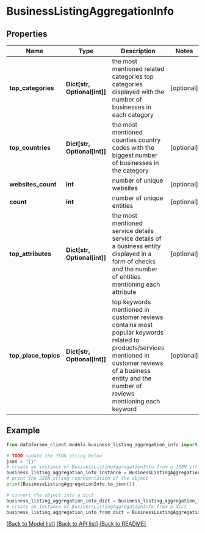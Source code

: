 # BusinessListingAggregationInfo


## Properties

Name | Type | Description | Notes
------------ | ------------- | ------------- | -------------
**top_categories** | **Dict[str, Optional[int]]** | the most mentioned related categories top categories displayed with the number of businesses in each category | [optional] 
**top_countries** | **Dict[str, Optional[int]]** | the most mentioned counties country codes with the biggest number of businesses in the category | [optional] 
**websites_count** | **int** | number of unique websites | [optional] 
**count** | **int** | number of unique entities | [optional] 
**top_attributes** | **Dict[str, Optional[int]]** | the most mentioned service details service details of a business entity displayed in a form of checks and the number of entities mentioning each attribute | [optional] 
**top_place_topics** | **Dict[str, Optional[int]]** | top keywords mentioned in customer reviews contains most popular keywords related to products/services mentioned in customer reviews of a business entity and the number of reviews mentioning each keyword | [optional] 

## Example

```python
from dataforseo_client.models.business_listing_aggregation_info import BusinessListingAggregationInfo

# TODO update the JSON string below
json = "{}"
# create an instance of BusinessListingAggregationInfo from a JSON string
business_listing_aggregation_info_instance = BusinessListingAggregationInfo.from_json(json)
# print the JSON string representation of the object
print(BusinessListingAggregationInfo.to_json())

# convert the object into a dict
business_listing_aggregation_info_dict = business_listing_aggregation_info_instance.to_dict()
# create an instance of BusinessListingAggregationInfo from a dict
business_listing_aggregation_info_from_dict = BusinessListingAggregationInfo.from_dict(business_listing_aggregation_info_dict)
```
[[Back to Model list]](../README.md#documentation-for-models) [[Back to API list]](../README.md#documentation-for-api-endpoints) [[Back to README]](../README.md)


